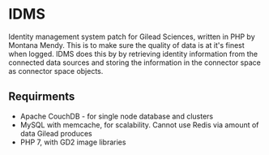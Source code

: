 # IDMS
Identity management system patch for Gilead Sciences, written in PHP by Montana Mendy. This is to make sure the quality of data is at it's finest when logged. IDMS does this by by retrieving identity information from the connected data sources and storing the information in the connector space as connector space objects. 

## Requirments 

- Apache CouchDB - for single node database and clusters
- MySQL with memcache, for scalability. Cannot use Redis via amount of data Gilead produces
- PHP 7, with GD2 image libraries

